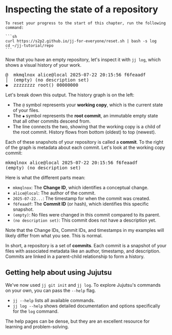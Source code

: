 # Inspecting the state of a repository

````admonish reset title="Reset your progress" collapsible=true
To reset your progress to the start of this chapter, run the following command:

```sh
curl https://s2p2.github.io/jj-for-everyone/reset.sh | bash -s log
cd ~/jj-tutorial/repo
```
````

Now that you have an empty repository, let's inspect it with `jj log`, which shows a visual history of your work.

<!-- generated by aha script -->
<pre class="aha">
<span class="bold "></span><span class="bold green ">@</span>  <span class="bold "></span><span class="bold highlighted purple ">m</span><span class="bold highlighted dimgray ">kmqlnox</span><span class="bold "> </span><span class="bold yellow ">alice@local</span><span class="bold "> </span><span class="bold highlighted cyan ">2025-07-22 20:15:56</span><span class="bold "> </span><span class="bold highlighted blue ">f</span><span class="bold highlighted dimgray ">6feaadf</span><span class="bold "></span>
│  <span class="bold "></span><span class="bold highlighted green ">(empty)</span><span class="bold "> </span><span class="bold highlighted green ">(no description set)</span><span class="bold "></span>
<span class="bold "></span><span class="bold highlighted cyan ">◆</span>  <span class="bold "></span><span class="bold purple ">z</span><span class="highlighted dimgray ">zzzzzzz</span> <span class="green ">root()</span> <span class="bold "></span><span class="bold blue ">0</span><span class="highlighted dimgray ">0000000</span>
</pre>

Let's break down this output. The history graph is on the left:

*   The `@` symbol represents your **working copy**, which is the current state of your files.
*   The `◆` symbol represents the **root commit**, an immutable empty state that all other commits descend from.
*   The line connects the two, showing that the working copy is a child of the root commit. History flows from bottom (oldest) to top (newest).

Each of these snapshots of your repository is called a **commit**. To the right of the graph is metadata about each commit. Let's look at the working copy commit:

<!-- generated by aha script -->
<pre class="aha">
<span class="bold "></span><span class="bold highlighted purple ">m</span><span class="bold highlighted dimgray ">kmqlnox</span><span class="bold "> </span><span class="bold yellow ">alice@local</span><span class="bold "> </span><span class="bold highlighted cyan ">2025-07-22 20:15:56</span><span class="bold "> </span><span class="bold highlighted blue ">f</span><span class="bold highlighted dimgray ">6feaadf</span><span class="bold "></span>
<span class="bold "></span><span class="bold highlighted green ">(empty)</span><span class="bold "> </span><span class="bold highlighted green ">(no description set)</span><span class="bold "></span>
</pre>

Here is what the different parts mean:

*   `mkmqlnox`: The **Change ID**, which identifies a conceptual change.
*   `alice@local`: The author of the commit.
*   `2025-07-22...`: The timestamp for when the commit was created.
*   `f6feaadf`: The **Commit ID** (or hash), which identifies this specific snapshot.
*   `(empty)`: No files were changed in this commit compared to its parent.
*   `(no description set)`: This commit does not have a description yet.

Note that the Change IDs, Commit IDs, and timestamps in my examples will likely differ from what you see. This is normal.

In short, a repository is a set of **commits**. Each commit is a snapshot of your files with associated metadata like an author, timestamp, and description. Commits are linked in a parent-child relationship to form a history.

## Getting help about using Jujutsu

We've now used `jj git init` and `jj log`. To explore Jujutsu's commands on your own, you can pass the `--help` flag.

*   `jj --help` lists all available commands.
*   `jj log --help` shows detailed documentation and options specifically for the `log` command.

The help pages can be dense, but they are an excellent resource for learning and problem-solving.
